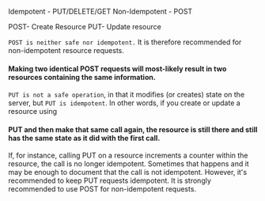 Idempotent - PUT/DELETE/GET
Non-Idempotent - POST

POST- Create Resource
PUT- Update resource

`POST is neither safe nor idempotent.` It is therefore recommended for non-idempotent resource requests.
#### Making two identical POST requests will most-likely result in two resources containing the same information.


`PUT is not a safe operation`, in that it modifies (or creates) state on the server, but `PUT is idempotent`. In other words, if you create or update a resource using 
####  PUT and then make that same call again, the resource is still there and still has the same state as it did with the first call.

If, for instance, calling PUT on a resource increments a counter within the resource, the call is no longer idempotent. Sometimes that happens and it may be enough to document that the call is not idempotent. However, it's recommended to keep PUT requests idempotent. It is strongly recommended to use POST for non-idempotent requests.
